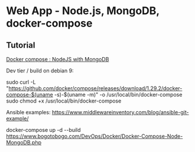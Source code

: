 # Web App - Node.js, MongoDB, docker-compose
Tutorial
---------

[Docker compose : NodeJS with MongoDB](https://github.com/catalincostea/node-mongodb-pipeline) 



Dev tier / build on debian 9:

sudo curl -L "https://github.com/docker/compose/releases/download/1.29.2/docker-compose-$(uname -s)-$(uname -m)" -o /usr/local/bin/docker-compose
sudo chmod +x /usr/local/bin/docker-compose


Ansible examples:
https://www.middlewareinventory.com/blog/ansible-git-example/

docker-compose up -d --build
https://www.bogotobogo.com/DevOps/Docker/Docker-Compose-Node-MongoDB.php